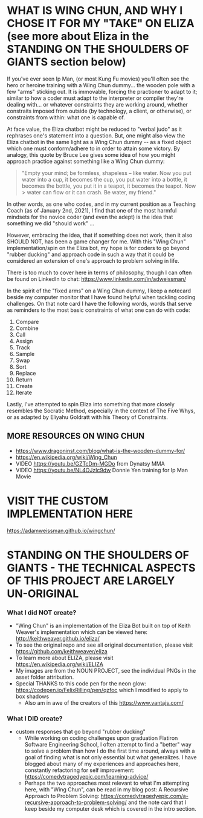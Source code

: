 # WHAT IS WING CHUN, AND WHY I CHOSE IT FOR MY "TAKE" ON ELIZA (see more about Eliza in the STANDING ON THE SHOULDERS OF GIANTS section below)

If you've ever seen Ip Man, (or most Kung Fu movies) you'll often see the hero or heroine training with a Wing Chun dummy... the wooden pole with a few "arms" sticking out.  It is immovable, forcing the practioner to adapt to it; similar to how a coder must adapt to the interpreter or compiler they're dealing with... or whatever constraints they are working around, whether constraits imposed from outside (by technology, a client, or otherwise), or constraints from within: what one is capable of.

At face value, the Eliza chatbot might be reduced to "verbal judo" as it rephrases one's statement into a question.  But, one might also view the Eliza chatbot in the same light as a Wing Chun dummy -- as a fixed object which one must conform/adhere to in order to attain some victory.  By analogy, this quote by Bruce Lee gives some idea of how you might approach practice against something like a Wing Chun dummy:

> "Empty your mind; be formless, shapeless – like water. Now you put 
> water into a cup, it becomes the cup, you put water into a bottle, it 
> becomes the bottle, you put it in a teapot, it becomes the teapot. Now > water can flow or it can crash. Be water, my friend."

In other words, as one who codes, and in my current position as a Teaching Coach (as of January 2nd, 2021), I find that one of the most harmful mindsets for the novice coder (and even the adept) is the idea that something we did "should work" ... 

However, embracing the idea, that if something does not work, then it also SHOULD NOT, has been a game changer for me.  With this "Wing Chun" implementation/spin on the Eliza bot, my hope is for coders to go beyond "rubber ducking" and approach code in such a way that it could be considered an extension of one's approach to problem solving in life.

There is too much to cover here in terms of philosophy, though I can often be found on LinkedIn to chat: https://www.linkedin.com/in/adweissman/

In the spirit of the "fixed arms" on a Wing Chun dummy, I keep a notecard beside my computer monitor that I have found helpful when tackling coding challenges.  On that note card I have the following words, words that serve as reminders to the most basic constraints of what one can do with code:

1) Compare
2) Combine
3) Call
4) Assign
5) Track
6) Sample
7) Swap
8) Sort
9) Replace
10) Return
11) Create
12) Iterate

Lastly, I've attempted to spin Eliza into something that more closely resembles the Socratic Method, especially in the context of The Five Whys, or as adapted by Eliyahu Goldratt with his Theory of Constraints.


## MORE RESOURCES ON WING CHUN
* https://www.dragoninst.com/blog/what-is-the-wooden-dummy-for/
* https://en.wikipedia.org/wiki/Wing_Chun
* VIDEO https://youtu.be/GZTcDm-MGDo from Dynatsy MMA
* VIDEO https://youtu.be/NL4OJzlc9dw Donnie Yen training for Ip Man Movie

# VISIT THE CUSTOM IMPLEMENTATION HERE

https://adamweissman.github.io/wingchun/

# STANDING ON THE SHOULDERS OF GIANTS - THE TECHNICAL ASPECTS OF THIS PROJECT ARE LARGELY UN-ORIGINAL

### What I did NOT create?

  * "Wing Chun" is an implementation of the Eliza Bot built on top of Keith Weaver's implementation which can be viewed here: http://keithweaver.github.io/eliza/  
  * To see the original repo and see all original documentation, please visit https://github.com/keithweaver/eliza  
  * To learn more about ELIZA, please visit https://en.wikipedia.org/wiki/ELIZA  
  * My images are from the NOUN PROJECT, see the individual PNGs in the asset folder attribution.  
  * Special THANKS to this code pen for the neon glow: https://codepen.io/FelixRilling/pen/qzfoc which I modified to apply to box shadows  
	* Also am in awe of the creators of this https://www.vantajs.com/  

### What I DID create?

  * custom responses that go beyond "rubber ducking"
	* While working on coding challenges upon graduation Flatiron Software Engineering School, I often attempt to find a "better" way to solve a problem than how I do the first time around, always with a goal of finding what is not only essential but what generalizes.  I have blogged about many of my experiences and approaches here, constantly refactoring for self improvement: https://comedytragedyepic.com/learning-advice/  
	* Perhaps the two approaches most relevant to what I'm attempting here, with "Wing Chun", can be read in my blog post: A Recursive Approach to Problem Solving: https://comedytragedyepic.com/a-recursive-approach-to-problem-solving/ and the note card that I keep beside my computer desk which is covered in the intro section.






